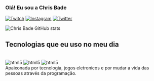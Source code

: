 ### Olá! Eu sou a Chris Bade

[![Twitch](https://img.shields.io/badge/Twitch-9146FF?style=for-the-badge&logo=twitch&logoColor=white)](https://www.twitch.tv/reijulienzinho)
[![Instagram](https://img.shields.io/badge/Instagram-E4405F?style=for-the-badge&logo=instagram&logoColor=white)](https://www.instagram.com/bchr1s_/)
[![Twitter](https://img.shields.io/badge/Twitter-1DA1F2?style=for-the-badge&logo=twitter&logoColor=white)](https://twitter.com/bchr1s_)

![Chris Bade GitHub stats](https://github-readme-stats.vercel.app/api?username=devchrisb&show_icons=true&theme=merko)


## Tecnologias que eu uso no meu dia

<div style="display: inline_block"><br>
<img align="center" alt="html5" src="https://img.shields.io/badge/HTML5-E34F26?style=for-the-badge&logo=html5&logoColor=white">
<img align="center" alt="html5" src="https://img.shields.io/badge/JavaScript-F7DF1E?style=for-the-badge&logo=javascript&logoColor=black">
<img align="center" alt="html5" src="https://img.shields.io/badge/CSS-239120?&style=for-the-badge&logo=css3&logoColor=white"></br>
Apaixonada por tecnologia, jogos eletronicos e por mudar a vida das pessoas através da programação.

